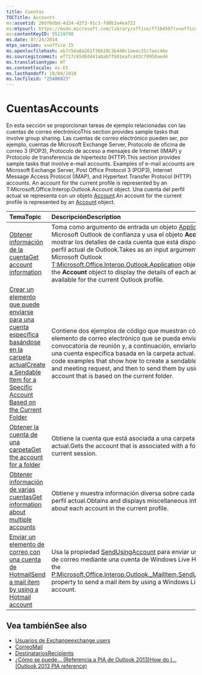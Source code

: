 ```yaml
---
title: Cuentas
TOCTitle: Accounts
ms:assetid: 28df6dbd-4d24-42f3-91c1-fd8b3a4ea722
ms:mtpsurl: https://msdn.microsoft.com/library/office/ff184597(v=office.15)
ms:contentKeyID: 55119790
ms.date: 07/24/2014
mtps_version: v=office.15
ms.openlocfilehash: eb7c56a8a261f36628c3b440c1aeec31c7aec46e
ms.sourcegitcommit: ef717c65d8dd41ababffb01eafc443c79950aed4
ms.translationtype: HT
ms.contentlocale: es-ES
ms.lasthandoff: 10/04/2018
ms.locfileid: "25406823"
---
```

# <a name="accounts"></a><span data-ttu-id="e5e5e-102">Cuentas</span><span class="sxs-lookup"><span data-stu-id="e5e5e-102">Accounts</span></span> 

<span data-ttu-id="e5e5e-103">En esta sección se proporcionan tareas de ejemplo relacionadas con las cuentas de correo electrónico</span><span class="sxs-lookup"><span data-stu-id="e5e5e-103">This section provides sample tasks that involve group sharing.</span></span> <span data-ttu-id="e5e5e-104">Las cuentas de correo electrónico pueden ser, por ejemplo, cuentas de Microsoft Exchange Server, Protocolo de oficina de correo 3 (POP3), Protocolo de acceso a mensajes de Internet (IMAP) y Protocolo de transferencia de hipertexto (HTTP).</span><span class="sxs-lookup"><span data-stu-id="e5e5e-104">This section provides sample tasks that involve e-mail accounts. Examples of e-mail accounts are Microsoft Exchange Server, Post Office Protocol 3 (POP3), Internet Message Access Protocol (IMAP), and Hypertext Transfer Protocol (HTTP) accounts. An account for the current profile is represented by an T:Microsoft.Office.Interop.Outlook.Account object.</span></span> <span data-ttu-id="e5e5e-105">Una cuenta del perfil actual se representa con un objeto [Account](https://docs.microsoft.com/dotnet/api/microsoft.office.interop.outlook.account?view=outlook-pia).</span><span class="sxs-lookup"><span data-stu-id="e5e5e-105">An account for the current profile is represented by an [Account](https://docs.microsoft.com/dotnet/api/microsoft.office.interop.outlook.account?view=outlook-pia) object.</span></span>


|<span data-ttu-id="e5e5e-106">Tema</span><span class="sxs-lookup"><span data-stu-id="e5e5e-106">Topic</span></span>|<span data-ttu-id="e5e5e-107">Descripción</span><span class="sxs-lookup"><span data-stu-id="e5e5e-107">Description</span></span>|
|:----|:----------|
|[<span data-ttu-id="e5e5e-108">Obtener información de la cuenta</span><span class="sxs-lookup"><span data-stu-id="e5e5e-108">Get account information</span></span>](how-to-get-account-information.md) | <span data-ttu-id="e5e5e-109">Toma como argumento de entrada un objeto [Application](https://docs.microsoft.com/dotnet/api/microsoft.office.interop.outlook.application?view=outlook-pia) de Microsoft Outlook de confianza y usa el objeto **Account** para mostrar los detalles de cada cuenta que está disponible para el perfil actual de Outlook.</span><span class="sxs-lookup"><span data-stu-id="e5e5e-109">Takes as an input argument a trusted Microsoft Outlook [T:Microsoft.Office.Interop.Outlook.Application](https://docs.microsoft.com/dotnet/api/microsoft.office.interop.outlook.application?view=outlook-pia) object, and uses the **Account** object to display the details of each account that is available for the current Outlook profile.</span></span>|
|[<span data-ttu-id="e5e5e-110">Crear un elemento que puede enviarse para una cuenta específica basándose en la carpeta actual</span><span class="sxs-lookup"><span data-stu-id="e5e5e-110">Create a Sendable Item for a Specific Account Based on the Current Folder</span></span>](how-to-create-a-sendable-item-for-a-specific-account-based-on-the-current-folder.md) | <span data-ttu-id="e5e5e-111">Contiene dos ejemplos de código que muestran cómo crear un elemento de correo electrónico que se pueda enviar y una convocatoria de reunión y, a continuación, enviarlos usando una cuenta específica basada en la carpeta actual.</span><span class="sxs-lookup"><span data-stu-id="e5e5e-111">Contains two code examples that show how to create a sendable e-mail item and meeting request, and then to send them by using a specific account that is based on the current folder.</span></span>|
|[<span data-ttu-id="e5e5e-112">Obtener la cuenta de una carpeta</span><span class="sxs-lookup"><span data-stu-id="e5e5e-112">Get the account for a folder</span></span>](how-to-get-the-account-for-a-folder.md) | <span data-ttu-id="e5e5e-113">Obtiene la cuenta que está asociada a una carpeta en la sesión actual.</span><span class="sxs-lookup"><span data-stu-id="e5e5e-113">Gets the account that is associated with a folder in the current session.</span></span>|
|[<span data-ttu-id="e5e5e-114">Obtener información de varias cuentas</span><span class="sxs-lookup"><span data-stu-id="e5e5e-114">Get information about multiple accounts</span></span>](how-to-get-information-about-multiple-accounts.md) | <span data-ttu-id="e5e5e-115">Obtiene y muestra información diversa sobre cada cuenta del perfil actual.</span><span class="sxs-lookup"><span data-stu-id="e5e5e-115">Obtains and displays miscellaneous information about each account in the current profile.</span></span>|
|[<span data-ttu-id="e5e5e-116">Enviar un elemento de correo con una cuenta de Hotmail</span><span class="sxs-lookup"><span data-stu-id="e5e5e-116">Send a mail item by using a Hotmail account</span></span>](how-to-send-a-mail-item-by-using-a-hotmail-account.md) | <span data-ttu-id="e5e5e-117">Usa la propiedad [SendUsingAccount](https://docs.microsoft.com/dotnet/api/microsoft.office.interop.outlook._mailitem.sendusingaccount?view=outlook-pia) para enviar un elemento de correo mediante una cuenta de Windows Live Hotmail.</span><span class="sxs-lookup"><span data-stu-id="e5e5e-117">Uses the [P:Microsoft.Office.Interop.Outlook._MailItem.SendUsingAccount](https://docs.microsoft.com/dotnet/api/microsoft.office.interop.outlook._mailitem.sendusingaccount?view=outlook-pia) property to send a mail item by using a Windows Live Hotmail account.</span></span>|

## <a name="see-also"></a><span data-ttu-id="e5e5e-118">Vea también</span><span class="sxs-lookup"><span data-stu-id="e5e5e-118">See also</span></span>

- [<span data-ttu-id="e5e5e-119">Usuarios de Exchange</span><span class="sxs-lookup"><span data-stu-id="e5e5e-119">exchange users</span></span>](exchange-users.md)
- [<span data-ttu-id="e5e5e-120">Correo</span><span class="sxs-lookup"><span data-stu-id="e5e5e-120">Mail</span></span>](mail.md)
- [<span data-ttu-id="e5e5e-121">Destinatarios</span><span class="sxs-lookup"><span data-stu-id="e5e5e-121">Recipients</span></span>](recipients.md)
- [<span data-ttu-id="e5e5e-122">¿Cómo se puede... (Referencia a PIA de Outlook 2013)</span><span class="sxs-lookup"><span data-stu-id="e5e5e-122">How do I... (Outlook 2013 PIA reference)</span></span>](how-do-i-outlook-2013-pia-reference.md)

